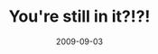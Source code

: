 ---
layout: base.njk
title : 'You&#39;re still in it?!?!' 
view_title : 'You&#39;re still in it?!?!' 
year : '2009' 
date : '2009-09-03' 
img_file : '/drawing/yourestillinit.png' 
html_file : 'yourestillinit' 
next_html : 'ishouldhavewornahelmet.html' 
year_order : '226' 
permalink : "title/{{html_file}}.html"
---